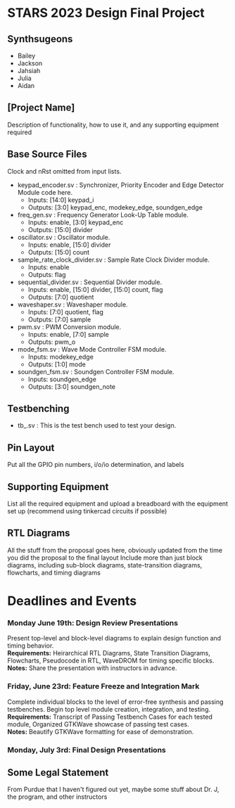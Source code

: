 # STARS 2023 Design Final Project

## Synthsugeons
* Bailey
* Jackson
* Jahsiah
* Julia
* Aidan

## [Project Name]
Description of functionality, how to use it, and any supporting equipment required

## Base Source Files
Clock and nRst omitted from input lists.
- keypad_encoder.sv              : Synchronizer, Priority Encoder and Edge Detector Module code here.
  - Inputs: [14:0] keypad_i
  - Outputs: [3:0] keypad_enc, modekey_edge, soundgen_edge
- freq_gen.sv                : Frequency Generator Look-Up Table module.
  - Inputs: enable, [3:0] keypad_enc
  - Outputs: [15:0] divider
- oscillator.sv                  : Oscillator module.
  - Inputs: enable, [15:0] divider
  - Outputs: [15:0] count
- sample_rate_clock_divider.sv   : Sample Rate Clock Divider module.
  - Inputs: enable
  - Outputs: flag
- sequential_divider.sv          : Sequential Divider module.
  - Inputs: enable, [15:0] divider, [15:0] count, flag
  - Outputs: [7:0] quotient
- waveshaper.sv                  : Waveshaper module.
  - Inputs: [7:0] quotient, flag
  - Outputs: [7:0] sample
- pwm.sv                         : PWM Conversion module.
  - Inputs: enable, [7:0] sample
  - Outputs: pwm_o
- mode_fsm.sv                    : Wave Mode Controller FSM module.
  - Inputs: modekey_edge
  - Outputs: [1:0] mode
- soundgen_fsm.sv                : Soundgen Controller FSM module.
  - Inputs: soundgen_edge
  - Outputs: [3:0] soundgen_note

## Testbenching
- tb_.sv : This is the test bench used to test your design.

## Pin Layout
Put all the GPIO pin numbers, i/o/io determination, and labels

## Supporting Equipment
List all the required equipment and upload a breadboard with the equipment set up (recommend using tinkercad circuits if possible)

## RTL Diagrams
All the stuff from the proposal goes here, obviously updated from the time you did the proposal to the final layout
Include more than just block diagrams, including sub-block diagrams, state-transition diagrams, flowcharts, and timing diagrams

# Deadlines and Events
### Monday June 19th: Design Review Presentations
  
  Present top-level and block-level diagrams to explain design function and timing behavior.
<br><b>Requirements:</b> Heirarchical RTL Diagrams, State Transition Diagrams, Flowcharts, Pseudocode in RTL, WaveDROM for timing specific blocks.
<br><b>Notes:</b> Share the presentation with instructors in advance.

### Friday, June 23rd: Feature Freeze and Integration Mark

  Complete individual blocks to the level of error-free synthesis and passing testbenches. Begin top level module creation, integration, and testing.
<br><b>Requirements:</b> Transcript of Passing Testbench Cases for each tested module, Organized GTKWave showcase of passing test cases.
<br><b>Notes:</b> Beautify GTKWave formatting for ease of demonstration.

### Monday, July 3rd: Final Design Presentations

## Some Legal Statement
From Purdue that I haven't figured out yet, maybe some stuff about Dr. J, the program, and other instructors
